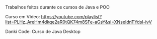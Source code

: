 Trabalhos feitos durante os cursos de Java e POO

Curso em Vídeo: https://youtube.com/playlist?list=PLHz_AreHm4dkqe2aR0tQK74m8SFe-aGsY&si=XNseIdnTYdsI-ivV

Danki Code: Curso de Java Desktop
